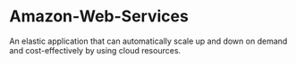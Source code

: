 # Amazon-Web-Services
An elastic application that can automatically scale up and down on demand and cost-effectively by using cloud resources.
